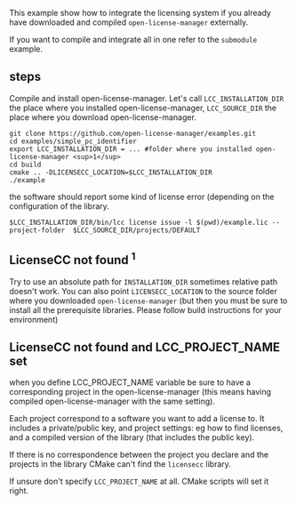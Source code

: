 

This example show how to integrate the licensing system if you already have downloaded and compiled `open-license-manager` externally.

If you want to compile and integrate all in one refer to the `submodule` example.

## steps
Compile and install open-license-manager. Let's call `LCC_INSTALLATION_DIR` the place where you installed open-license-manager, `LCC_SOURCE_DIR` the place where you download open-license-manager.

```
git clone https://github.com/open-license-manager/examples.git
cd examples/simple_pc_identifier
export LCC_INSTALLATION_DIR = ... #folder where you installed open-license-manager <sup>1</sup>
cd build 
cmake .. -DLICENSECC_LOCATION=$LCC_INSTALLATION_DIR
./example

```
the software should report some kind of license error (depending on the configuration of the library.

```
$LCC_INSTALLATION_DIR/bin/lcc license issue -l $(pwd)/example.lic --project-folder  $LCC_SOURCE_DIR/projects/DEFAULT
```

## LicenseCC not found <sup>1</sup> 
Try to use an absolute path for `INSTALLATION_DIR` sometimes relative path doesn't work. You can also point `LICENSECC_LOCATION` to the source folder where you downloaded `open-license-manager` (but then you must be sure to install all the prerequisite libraries. Please follow build instructions for your environment)


## LicenseCC not found and LCC_PROJECT_NAME set
when you define LCC_PROJECT_NAME variable be sure to have a corresponding project in the open-license-manager (this means having compiled open-license-manager with the same setting).

Each project correspond to a software you want to add a license to. It includes a private/public key, and project settings: eg how to find licenses, and a compiled version of the library (that includes the public key).  

If there is no correspondence between the project you declare and the projects in the library CMake can't find the `licensecc` library.

If unsure don't specify `LCC_PROJECT_NAME` at all. CMake scripts will set it right.